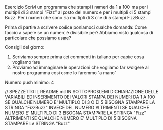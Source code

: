 Esercizio 
Scrivi un programma che stampi i numeri da 1 a 100, ma per i multipli di 3 stampi “Fizz” al posto del numero e per i multipli di 5 stampi Buzz. Per i numeri che sono sia multipli di 3 che di 5 stampi FizzBuzz.

Prima di partire a scrivere codice poniamoci qualche domanda:
Come faccio a sapere se un numero è divisibile per? Abbiamo visto qualcosa di particolare che possiamo usare?

Consigli del giorno:
1. Scriviamo sempre prima dei commenti in italiano per capire cosa vogliamo fare
2. Proviamo ad immaginare le operazioni che vogliamo far svolgere al nostro programma così come lo faremmo "a mano"

Numero push minimo: 4

// SPEZZETTO IL README.md IN SOTTOPROBLEMI
DICHIARAZIONE DELLE VARIABILI ED INSERIMENTO DEI VALORI
STAMPA DEI NUMERI DA 1 A 100
SE QUALCHE NUMERO E' MULTIPLO DI 3 O DI 5 BISOGNA STAMPARE LA STRINGA "FizzBuzz" INVECE DEL NUMERO 
ALTRIMENTI SE QUALCHE NUMERO E' MULTIPLO DI 3 BISOGNA STAMPARE LA STRINGA "Fizz"
ALTRIMENTI SE QUALCHE NUMERO E' MULTIPLO DI 5 BISOGNA STAMPARE LA STRINGA "Buzz"
